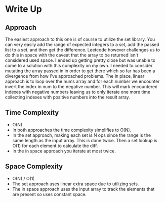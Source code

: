 # Write Up

## Approach
The easiest approach to this one is of course to utilize the set library. You can very easily add the range of expected integers to a set, add the passed list to a set, and then get the difference. Leetcode however challenges us to do this in space with the caveat that the array to be returned isn't considered used space. I ended up getting pretty close but was unable to come to a solution with this complexity on my own. I needed to consider mutating the array passed in in order to get there which so far has been a divergence from how I've approached problems. The in place, linear approach is to loop over the nums array and for each number we encounter invert the index in num to the negative number. This will mark encountered indexes with negative numbers leaving us to only iterate one more time collecting indexes with positive numbers into the result array. 
## Time Complexity
- O(N) 
- In both approaches the time complexity simplifies to O(N). 
- In the set approach, making each set is N ops since the range is the same length as the input array. This is done twice. Then a set lookup is O(1) for each element to calculate the diff. 
- In the in space approach you iterate at most twice.
## Space Complexity
- O(N) / O(1)
- The set approach uses linear extra space due to utilizing sets. 
- The in space approach uses the input array to track the elements that are present so uses constant space. 
